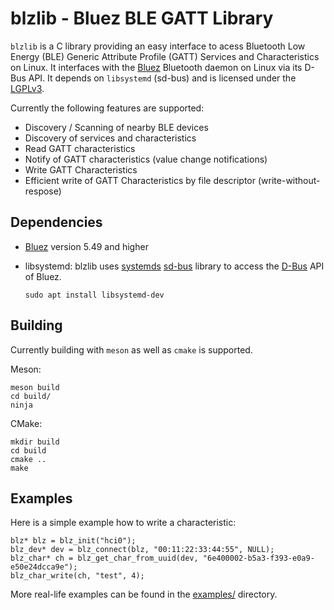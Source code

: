 # blzlib - Bluez BLE GATT Library #

`blzlib` is a C library providing an easy interface to acess Bluetooth Low Energy (BLE) Generic Attribute Profile (GATT) Services and Characteristics on Linux. It interfaces with the [Bluez](http://www.bluez.org/) Bluetooth daemon on Linux via its D-Bus API. It depends on `libsystemd` (sd-bus) and is licensed under the [LGPLv3](LICENSE.txt).

Currently the following features are supported:

  * Discovery / Scanning of nearby BLE devices
  * Discovery of services and characteristics
  * Read GATT characteristics
  * Notify of GATT characteristics (value change notifications)
  * Write GATT Characteristics
  * Efficient write of GATT Characteristics by file descriptor (write-without-respose)

## Dependencies ##

* [Bluez](http://www.bluez.org/) version 5.49 and higher

* libsystemd: blzlib uses [systemds](https://www.freedesktop.org/wiki/Software/systemd/) [sd-bus](http://0pointer.net/blog/the-new-sd-bus-api-of-systemd.html) library to access the [D-Bus](https://www.freedesktop.org/wiki/Software/dbus/) API of Bluez.

      sudo apt install libsystemd-dev


## Building ##

Currently building with `meson` as well as `cmake` is supported.

Meson:

    meson build
    cd build/
    ninja

CMake:

    mkdir build
    cd build
    cmake ..
    make


## Examples ##

Here is a simple example how to write a characteristic:

```
blz* blz = blz_init("hci0");
blz_dev* dev = blz_connect(blz, "00:11:22:33:44:55", NULL);
blz_char* ch = blz_get_char_from_uuid(dev, "6e400002-b5a3-f393-e0a9-e50e24dcca9e");
blz_char_write(ch, "test", 4);
```

More real-life examples can be found in the [examples/](examples/) directory.
